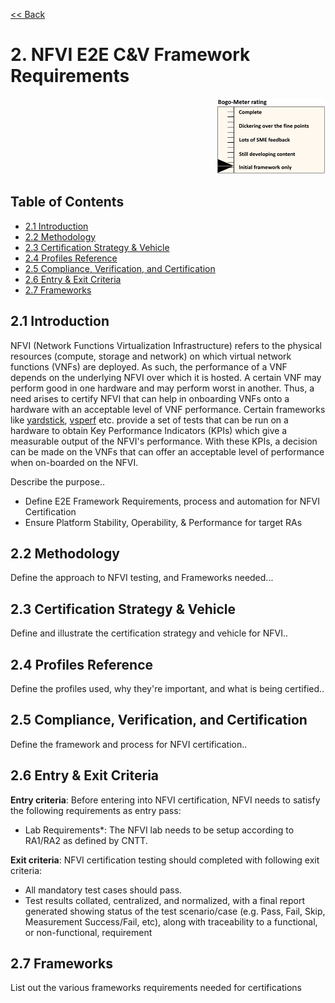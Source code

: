 [<< Back](../)

# 2. NFVI E2E C&V Framework Requirements
<p align="right"><img src="../figures/bogo_ifo.png" alt="scope" title="Scope" width="35%"/></p>

## Table of Contents
* [2.1 Introduction](#2.1)
* [2.2 Methodology](#2.2)
* [2.3 Certification Strategy & Vehicle](#2.3)
* [2.4 Profiles Reference](#2.4)
* [2.5 Compliance, Verification, and Certification](#2.5)
* [2.6 Entry & Exit Criteria](#2.6)
* [2.7 Frameworks](#2.7)

<a name="2.1"></a>
## 2.1 Introduction
NFVI (Network Functions Virtualization Infrastructure) refers to the physical resources (compute, storage and network) on which virtual network functions (VNFs) are deployed. As such, the performance of a VNF depends on the underlying NFVI over which it is hosted. A certain VNF may perform good in one hardware and may perform worst in another. Thus, a need arises to certify NFVI that can help in onboarding VNFs onto a hardware with an acceptable level of VNF performance. Certain frameworks like [yardstick](https://github.com/opnfv/yardstick), [vsperf](https://github.com/opnfv/vswitchperf) etc. provide a set of tests that can be run on a hardware to obtain Key Performance Indicators (KPIs) which give a measurable output of the NFVI's performance. With these KPIs, a decision can be made on the VNFs that can offer an acceptable level of performance when on-boarded on the NFVI.

Describe the purpose.. 

- Define E2E Framework Requirements, process and automation for NFVI Certification
- Ensure Platform Stability, Operability, & Performance for target RAs

<a name="2.2"></a>
## 2.2 Methodology

Define the approach to NFVI testing, and Frameworks needed...

<a name="2.3"></a>
## 2.3 Certification Strategy & Vehicle

Define and illustrate the certification strategy and vehicle for NFVI..

<a name="2.4"></a>
## 2.4 Profiles Reference 

Define the profiles used, why they're important, and what is being certified..

<a name="2.5"></a>
## 2.5 Compliance, Verification, and Certification

Define the framework and process for NFVI certification..

<a name="2.6"></a>
## 2.6 Entry & Exit Criteria
**Entry criteria**: Before entering into NFVI certification, NFVI needs to satisfy the following requirements as entry pass:
* Lab Requirements*: The NFVI lab needs to be setup according to RA1/RA2 as defined by CNTT.

**Exit criteria**: NFVI certification testing should completed with following exit criteria:
* All mandatory test cases should pass.
* Test results collated, centralized, and normalized, with a final report generated showing status of the test scenario/case (e.g. Pass, Fail, Skip, Measurement Success/Fail, etc), along with traceability to a functional, or non-functional, requirement

<a name="2.7"></a>
## 2.7 Frameworks

List out the various frameworks requirements needed for certifications
